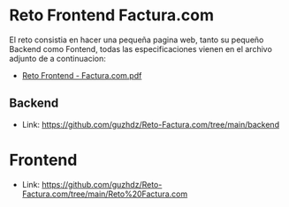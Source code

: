 # Reto Frontend Factura.com

El reto consistia en hacer una pequeña pagina web, tanto su pequeño Backend como Fontend, todas las especificaciones vienen
en el archivo adjunto de a continuacion:
- [Reto Frontend - Factura.com.pdf](https://github.com/user-attachments/files/16356464/Reto.Frontend.-.Factura.com.pdf)

## Backend
- Link: https://github.com/guzhdz/Reto-Factura.com/tree/main/backend

# Frontend
- Link: https://github.com/guzhdz/Reto-Factura.com/tree/main/Reto%20Factura.com
